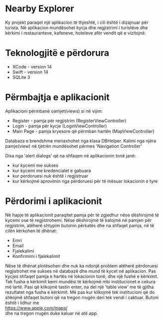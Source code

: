 # Nearby Explorer
Ky projekt paraqet një aplikacion të thjeshtë, i cili është i dizajnuar për turista. Në aplikacion mundësohet kycja dhe regjistrimi i turistëve dhe kërkimi i restauranteve, kafeneve, hoteleve afër vendit që e vizitojnë.

# Teknologjitë e përdorura
* XCode - version 14
* Swift - version 14
* SQLite 3

# Përmbajtja e aplikacionit
Aplikacioni përmbanë oamjet(views) si në vijim:
* Register - pamja për regjistrim (RegisterViewController)
* Login - pamja për kycje (LoginViewController)
* Main Page - pamja kryesore që përmban hartën (MapViewController)

Databaza e brendshme menaxhohet nga klasa DBHelper. Kalimi nga njëra pamje(view) në tjetrën mundësohet përmes 'Navigation Controller'

Disa nga 'alert dialogs' që na shfaqen në aplikacionin tonë janë:
* kur kycemi me sukses
* kur kycemi me kredencialet e gabuara
* kur perdoruesi nuk është i regjistruar
* kur kërkojmë aprovimin nga përdoruesi për të mësuar lokacionin e tyre

# Përdorimi i aplikacionit
Në hapje të aplikacionit paraqitet pamja për të zgjedhur nëse dëshirojmë të kycemi ose të regjistrohemi. Nëse dëshirojmë të kalojmë në pamjen për regjistrim, atëherë shtypim butonin përkatës dhe na shfaqet pamja, në të cilën kërkohen të dhënat: 

* Emri
* Email
* Fjalekalimi
* Konfirmimi i fjalekalimit

Nëse të dhënat plotësohen dhe nuk ka ndonjë problem atëherë përdoruesi regjistrohet me sukses në databazë dhe mund të kycet në aplikacion. Pas kycjes shfaqet pamja e hartës në lokacionin tonë, dhe një fushë e kërkimit. Tek fusha e kërkimit kemi mundësi të kërkojmë mbi institucionet e cekura më lartë. Pasi që klikojmë tastin enter, na del një 'table view' me të gjitha rezultatet nga fusha e kërkimit. Më pas kur klikojmë tek institucioni që do shkojmë shfaqet butoni që na tregon rrugën deri tek vendi i caktuar. Butoni është i lidhur me  
https://www.apple.com/maps/  
dhe na tregon rrugën duke kaluar në atë app.
